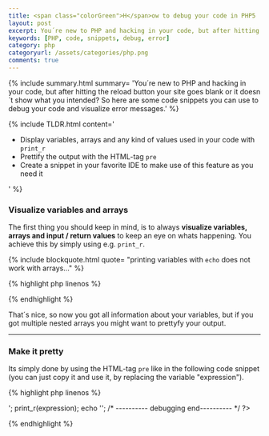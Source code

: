 ```yaml
---
title: <span class="colorGreen">H</span>ow to debug your code in PHP5
layout: post
excerpt: You´re new to PHP and hacking in your code, but after hitting the reload button your site goes blank or it doesn´t show what you intended? So here are some code snippets you can use to debug your code and visualize error messages.
keywords: [PHP, code, snippets, debug, error]
category: php
categoryurl: /assets/categories/php.png
comments: true
---
```

{% include summary.html summary= '<span class="firstCharacter">Y</span>ou´re new to PHP and hacking in your code, but after hitting the reload button your site goes blank or it doesn´t show what you intended? So here are some code snippets you can use to debug your code and visualize error messages.' %}

<!-- {% include image.html url='/assets/Question_mark_640.jpg' description='Errm, what?' personUrl='https://www.flickr.com/people/21496790@N06/' person='milos milosevic' %} -->

{% include TLDR.html content='<ul><li>Display variables, arrays and any kind of values used in your code with <code>print_r</code></li> <li>Prettify the output with the HTML-tag <code>pre</code></li><li>Create a snippet in your favorite IDE to make use of this feature as you need it</li></ul>' %}

### <span class="colorGreen">V</span>isualize variables and arrays

The first thing you should keep in mind, is to always __visualize variables, arrays and input / return values__ to keep an eye on whats happening. You achieve this by simply using e.g. <code>print_r</code>.

{% include blockquote.html quote= "printing variables with <code>echo</code> does not work with arrays..." %}

{% highlight php linenos %}

<?php
	print_r(var);
?>

{% endhighlight %}

That´s nice, so now you got all information about your variables, but if you got multiple nested arrays you might want to prettyfy your output.

----------------

### <span class="colorGreen">M</span>ake it pretty

Its simply done by using the HTML-tag <code>pre</code> like in the following code snippet (you can just copy it and use it, by replacing the variable "expression").

{% highlight php linenos %}

<?php
 	/* ---------- debugging ---------- */
	echo '<pre>';
		print_r(expression);
	echo '</pre>';
	/* ---------- debugging end---------- */
?>

{% endhighlight %}
